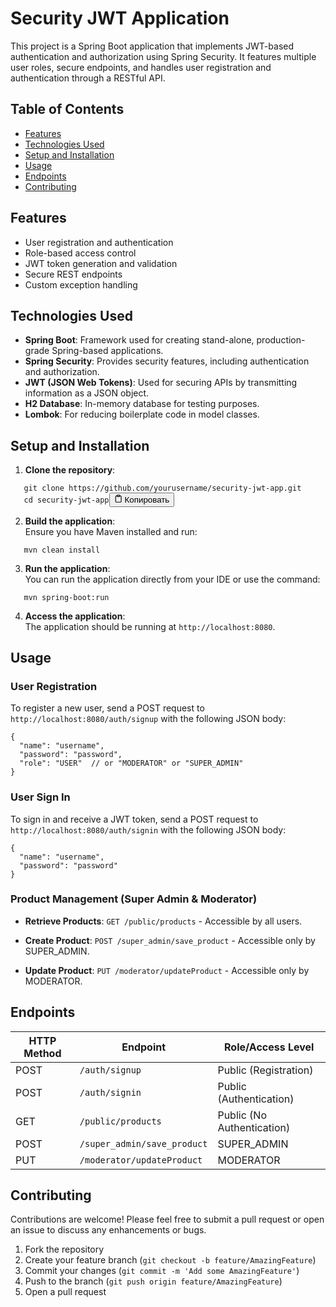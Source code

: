 <div class="markdown-body"><h1 id="security-jwt-application">Security JWT Application</h1>
<p>This project is a Spring Boot application that implements JWT-based authentication and authorization using Spring Security. It features multiple user roles, secure endpoints, and handles user registration and authentication through a RESTful API.</p>
<h2 id="table-of-contents">Table of Contents</h2>
<ul>
<li><a href="#features">Features</a></li>
<li><a href="#technologies-used">Technologies Used</a></li>
<li><a href="#setup-and-installation">Setup and Installation</a></li>
<li><a href="#usage">Usage</a></li>
<li><a href="#endpoints">Endpoints</a></li>
<li><a href="#contributing">Contributing</a></li>
</ul>
<h2 id="features">Features</h2>
<ul>
<li>User registration and authentication</li>
<li>Role-based access control</li>
<li>JWT token generation and validation</li>
<li>Secure REST endpoints</li>
<li>Custom exception handling</li>
</ul>
<h2 id="technologies-used">Technologies Used</h2>
<ul>
<li><strong>Spring Boot</strong>: Framework used for creating stand-alone, production-grade Spring-based applications.</li>
<li><strong>Spring Security</strong>: Provides security features, including authentication and authorization.</li>
<li><strong>JWT (JSON Web Tokens)</strong>: Used for securing APIs by transmitting information as a JSON object.</li>
<li><strong>H2 Database</strong>: In-memory database for testing purposes.</li>
<li><strong>Lombok</strong>: For reducing boilerplate code in model classes.</li>
</ul>
<h2 id="setup-and-installation">Setup and Installation</h2>
<ol>
<li><strong>Clone the repository</strong>:</li>
</ol>
<pre><code class="bash language-bash hljs">   git <span class="hljs-built_in">clone</span> https://github.com/yourusername/security-jwt-app.git
   <span class="hljs-built_in">cd</span> security-jwt-app</code><button class="copy-ai-code" onclick="copyAICode(this)"><svg stroke="currentColor" fill="none" stroke-width="2" viewBox="0 0 24 24" stroke-linecap="round" stroke-linejoin="round" class="h-4 w-4" height="1em" width="1em" xmlns="http://www.w3.org/2000/svg"><path d="M16 4h2a2 2 0 0 1 2 2v14a2 2 0 0 1-2 2H6a2 2 0 0 1-2-2V6a2 2 0 0 1 2-2h2"></path><rect x="8" y="2" width="8" height="4" rx="1" ry="1"></rect></svg> <span class="label-copy-code">Копировать</span></button></pre>
<ol start="2">
<li><strong>Build the application</strong>:<br>
Ensure you have Maven installed and run:</li>
</ol>
<pre><code class="bash language-bash hljs">   mvn clean install</code></pre>
<ol start="3">
<li><strong>Run the application</strong>:<br>
You can run the application directly from your IDE or use the command:</li>
</ol>
<pre><code class="bash language-bash hljs">   mvn spring-boot:run</code></pre>
<ol start="4">
<li><strong>Access the application</strong>:<br>
The application should be running at <code>http://localhost:8080</code>.</li>
</ol>
<h2 id="usage">Usage</h2>
<h3 id="user-registration">User Registration</h3>
<p>To register a new user, send a POST request to <code>http://localhost:8080/auth/signup</code> with the following JSON body:</p>
<pre><code class="json language-json hljs"><span class="hljs-punctuation">{</span>
  <span class="hljs-attr">"name"</span><span class="hljs-punctuation">:</span> <span class="hljs-string">"username"</span><span class="hljs-punctuation">,</span>
  <span class="hljs-attr">"password"</span><span class="hljs-punctuation">:</span> <span class="hljs-string">"password"</span><span class="hljs-punctuation">,</span>
  <span class="hljs-attr">"role"</span><span class="hljs-punctuation">:</span> <span class="hljs-string">"USER"</span>  <span class="hljs-comment">// or "MODERATOR" or "SUPER_ADMIN"</span>
<span class="hljs-punctuation">}</span></code></pre>
<h3 id="user-sign-in">User Sign In</h3>
<p>To sign in and receive a JWT token, send a POST request to <code>http://localhost:8080/auth/signin</code> with the following JSON body:</p>
<pre><code class="json language-json hljs"><span class="hljs-punctuation">{</span>
  <span class="hljs-attr">"name"</span><span class="hljs-punctuation">:</span> <span class="hljs-string">"username"</span><span class="hljs-punctuation">,</span>
  <span class="hljs-attr">"password"</span><span class="hljs-punctuation">:</span> <span class="hljs-string">"password"</span>
<span class="hljs-punctuation">}</span></code></pre>
<h3 id="product-management-super-admin--moderator">Product Management (Super Admin &amp; Moderator)</h3>
<ul>
<li><p><strong>Retrieve Products</strong>: <code>GET /public/products</code> - Accessible by all users.</p></li>
<li><p><strong>Create Product</strong>: <code>POST /super_admin/save_product</code> - Accessible only by SUPER_ADMIN.</p></li>
<li><p><strong>Update Product</strong>: <code>PUT /moderator/updateProduct</code> - Accessible only by MODERATOR.</p></li>
</ul>
<h2 id="endpoints">Endpoints</h2>
<table>
<thead>
<tr>
<th id="http_method">HTTP Method</th>
<th id="endpoint">Endpoint</th>
<th id="role/access_level">Role/Access Level</th>
</tr>
</thead>
<tbody>
<tr>
<td>POST</td>
<td><code>/auth/signup</code></td>
<td>Public (Registration)</td>
</tr>
<tr>
<td>POST</td>
<td><code>/auth/signin</code></td>
<td>Public (Authentication)</td>
</tr>
<tr>
<td>GET</td>
<td><code>/public/products</code></td>
<td>Public (No Authentication)</td>
</tr>
<tr>
<td>POST</td>
<td><code>/super_admin/save_product</code></td>
<td>SUPER_ADMIN</td>
</tr>
<tr>
<td>PUT</td>
<td><code>/moderator/updateProduct</code></td>
<td>MODERATOR</td>
</tr>
</tbody>
</table>
<h2 id="contributing">Contributing</h2>
<p>Contributions are welcome! Please feel free to submit a pull request or open an issue to discuss any enhancements or bugs.</p>
<ol>
<li>Fork the repository</li>
<li>Create your feature branch (<code>git checkout -b feature/AmazingFeature</code>)</li>
<li>Commit your changes (<code>git commit -m 'Add some AmazingFeature'</code>)</li>
<li>Push to the branch (<code>git push origin feature/AmazingFeature</code>)</li>
<li>Open a pull request</li>
</ol>
